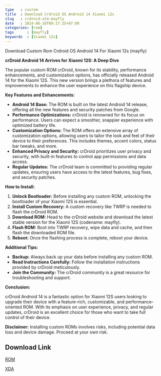 ```yaml
---
type   : cusrom
title  : Download Crdroid OS Android 14 Xiaomi 12s
slug   : crdroid-a14-mayfly
date   : 2024-06-16T09:17:35+07:00
categories: [rom]
tags      : [mayfly]
keywords  : [Xiaomi 12s]
---
```


Download Custom Rom Crdroid OS Android 14 For Xiaomi 12s (mayfly)

**crDroid Android 14 Arrives for Xiaomi 12S: A Deep Dive**

The popular custom ROM crDroid, known for its stability, performance enhancements, and customization options, has officially released Android 14 for the Xiaomi 12S. This new version brings a plethora of features and improvements to enhance the user experience on this flagship device.

**Key Features and Enhancements:**

* **Android 14 Base:** The ROM is built on the latest Android 14 release, offering all the new features and security patches from Google.
* **Performance Optimizations:** crDroid is renowned for its focus on performance. Users can expect a smoother, snappier experience with optimized battery life.
* **Customization Options:** The ROM offers an extensive array of customization options, allowing users to tailor the look and feel of their device to their preferences. This includes themes, accent colors, status bar tweaks, and more.
* **Enhanced Privacy and Security:** crDroid prioritizes user privacy and security, with built-in features to control app permissions and data access.
* **Regular Updates:** The crDroid team is committed to providing regular updates, ensuring users have access to the latest features, bug fixes, and security patches.

**How to Install:**

1. **Unlock Bootloader:** Before installing any custom ROM, unlocking the bootloader of your Xiaomi 12S is essential.
2. **Install Custom Recovery:** A custom recovery like TWRP is needed to flash the crDroid ROM.
3. **Download ROM:** Head to the crDroid website and download the latest stable version for the Xiaomi 12S (codename: mayfly).
4. **Flash ROM:** Boot into TWRP recovery, wipe data and cache, and then flash the downloaded ROM file.
5. **Reboot:** Once the flashing process is complete, reboot your device.

**Additional Tips:**

* **Backup:** Always back up your data before installing any custom ROM.
* **Read Instructions Carefully:** Follow the installation instructions provided by crDroid meticulously.
* **Join the Community:** The crDroid community is a great resource for troubleshooting and support.

**Conclusion:**

crDroid Android 14 is a fantastic option for Xiaomi 12S users looking to upgrade their device with a feature-rich, customizable, and performance-oriented ROM. With its emphasis on user experience, privacy, and regular updates, crDroid is an excellent choice for those who want to take full control of their device.

**Disclaimer:** Installing custom ROMs involves risks, including potential data loss and device damage. Proceed at your own risk.


## Download Link
[ROM](https://sourceforge.net/projects/crdroid/files/mayfly/10.x/)

[XDA](https://xdaforums.com/t/rom-android-14-mi-12s-crdroid-v10-official.4670015/)

